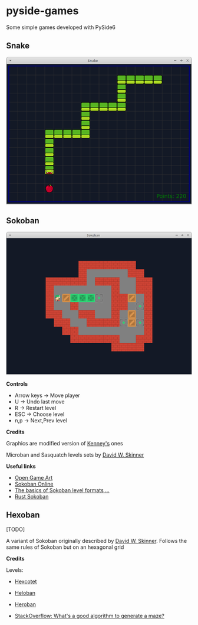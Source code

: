 # pyside-games

Some simple games developed with PySide6

## Snake

![screenshot](./assets/screenshot-snake.png)


## Sokoban

![screenshot](./assets/screenshot-sokoban.png)

**Controls**

  - Arrow keys -> Move player
  - U -> Undo last move
  - R -> Restart level
  - ESC -> Choose level
  - n,p -> Next,Prev level

**Credits**

Graphics are modified version of [Kenney's](https://kenney.nl/assets/sokoban) ones

Microban and Sasquatch levels sets by [David W. Skinner](http://www.abelmartin.com/rj/sokobanJS/Skinner/David%20W.%20Skinner%20-%20Sokoban.htm)

**Useful links**

- [Open Game Art](https://opengameart.org)
- [Sokoban Online](https://www.sokobanonline.com/)
- [The basics of Sokoban level formats ...](https://alonso-delarte.medium.com/the-basics-of-sokoban-level-formats-for-designing-your-own-sokoban-levels-51882a7a36f0)
- [Rust Sokoban](https://sokoban.iolivia.me/)

## Hexoban

[TODO]

A variant of Sokoban originally described by [David W. Skinner](http://www.abelmartin.com/rj/sokobanJS/Skinner/David%20W.%20Skinner%20-%20Sokoban.htm).
Follows the same rules of Sokoban but on an hexagonal grid

**Credits**

Levels:
- [Hexcotet](https://aymericdupeloux.wixsite.com/sokoban/post/hexocet)
- [Heloban](http://hexoban.free.fr/index.php?lg=en&z=player&p=collections)
- [Heroban](http://hexoban.free.fr/index.php?lg=en&z=player&p=collections)


- [StackOverflow: What's a good algorithm to generate a maze?](https://stackoverflow.com/questions/38502/whats-a-good-algorithm-to-generate-a-maze)

